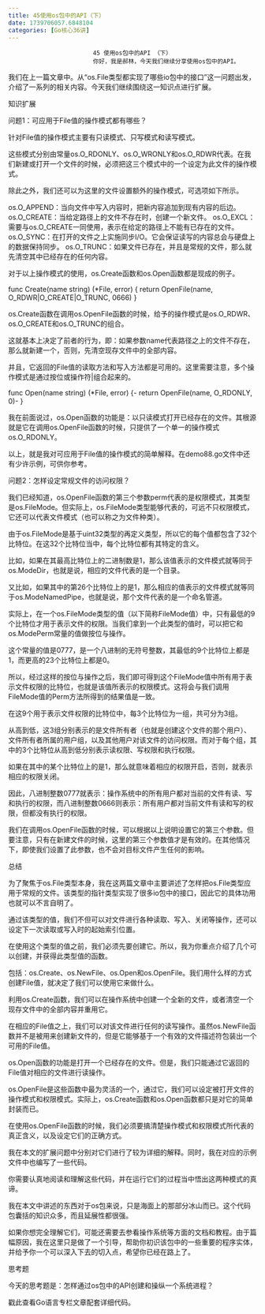 ```yaml
---
title: 45使用os包中的API（下）
date: 1739706057.6848104
categories: [Go核心36讲]
---
```

                            45 使用os包中的API （下）
                            你好，我是郝林，今天我们继续分享使用os包中的API。

我们在上一篇文章中。从“os.File类型都实现了哪些io包中的接口”这一问题出发，介绍了一系列的相关内容。今天我们继续围绕这一知识点进行扩展。

知识扩展

问题1：可应用于File值的操作模式都有哪些？

针对File值的操作模式主要有只读模式、只写模式和读写模式。

这些模式分别由常量os.O_RDONLY、os.O_WRONLY和os.O_RDWR代表。在我们新建或打开一个文件的时候，必须把这三个模式中的一个设定为此文件的操作模式。

除此之外，我们还可以为这里的文件设置额外的操作模式，可选项如下所示。


os.O_APPEND：当向文件中写入内容时，把新内容追加到现有内容的后边。
os.O_CREATE：当给定路径上的文件不存在时，创建一个新文件。
os.O_EXCL：需要与os.O_CREATE一同使用，表示在给定的路径上不能有已存在的文件。
os.O_SYNC：在打开的文件之上实施同步I/O。它会保证读写的内容总会与硬盘上的数据保持同步。
os.O_TRUNC：如果文件已存在，并且是常规的文件，那么就先清空其中已经存在的任何内容。


对于以上操作模式的使用，os.Create函数和os.Open函数都是现成的例子。

func Create(name string) (*File, error) {
 return OpenFile(name, O_RDWR|O_CREATE|O_TRUNC, 0666)
}


os.Create函数在调用os.OpenFile函数的时候，给予的操作模式是os.O_RDWR、os.O_CREATE和os.O_TRUNC的组合。

这就基本上决定了前者的行为，即：如果参数name代表路径之上的文件不存在，那么就新建一个，否则，先清空现存文件中的全部内容。

并且，它返回的File值的读取方法和写入方法都是可用的。这里需要注意，多个操作模式是通过按位或操作符|组合起来的。

func Open(name string) (*File, error) {-
return OpenFile(name, O_RDONLY, 0)-
}

我在前面说过，os.Open函数的功能是：以只读模式打开已经存在的文件。其根源就是它在调用os.OpenFile函数的时候，只提供了一个单一的操作模式os.O_RDONLY。

以上，就是我对可应用于File值的操作模式的简单解释。在demo88.go文件中还有少许示例，可供你参考。

问题2：怎样设定常规文件的访问权限？

我们已经知道，os.OpenFile函数的第三个参数perm代表的是权限模式，其类型是os.FileMode。但实际上，os.FileMode类型能够代表的，可远不只权限模式，它还可以代表文件模式（也可以称之为文件种类）。

由于os.FileMode是基于uint32类型的再定义类型，所以它的每个值都包含了32个比特位。在这32个比特位当中，每个比特位都有其特定的含义。

比如，如果在其最高比特位上的二进制数是1，那么该值表示的文件模式就等同于os.ModeDir，也就是说，相应的文件代表的是一个目录。

又比如，如果其中的第26个比特位上的是1，那么相应的值表示的文件模式就等同于os.ModeNamedPipe，也就是说，那个文件代表的是一个命名管道。

实际上，在一个os.FileMode类型的值（以下简称FileMode值）中，只有最低的9个比特位才用于表示文件的权限。当我们拿到一个此类型的值时，可以把它和os.ModePerm常量的值做按位与操作。

这个常量的值是0777，是一个八进制的无符号整数，其最低的9个比特位上都是1，而更高的23个比特位上都是0。

所以，经过这样的按位与操作之后，我们即可得到这个FileMode值中所有用于表示文件权限的比特位，也就是该值所表示的权限模式。这将会与我们调用FileMode值的Perm方法所得到的结果值是一致。

在这9个用于表示文件权限的比特位中，每3个比特位为一组，共可分为3组。

从高到低，这3组分别表示的是文件所有者（也就是创建这个文件的那个用户）、文件所有者所属的用户组，以及其他用户对该文件的访问权限。而对于每个组，其中的3个比特位从高到低分别表示读权限、写权限和执行权限。

如果在其中的某个比特位上的是1，那么就意味着相应的权限开启，否则，就表示相应的权限关闭。

因此，八进制整数0777就表示：操作系统中的所有用户都对当前的文件有读、写和执行的权限，而八进制整数0666则表示：所有用户都对当前文件有读和写的权限，但都没有执行的权限。

我们在调用os.OpenFile函数的时候，可以根据以上说明设置它的第三个参数。但要注意，只有在新建文件的时候，这里的第三个参数值才是有效的。在其他情况下，即使我们设置了此参数，也不会对目标文件产生任何的影响。

总结

为了聚焦于os.File类型本身，我在这两篇文章中主要讲述了怎样把os.File类型应用于常规的文件。该类型的指针类型实现了很多io包中的接口，因此它的具体功用也就可以不言自明了。

通过该类型的值，我们不但可以对文件进行各种读取、写入、关闭等操作，还可以设定下一次读取或写入时的起始索引位置。

在使用这个类型的值之前，我们必须先要创建它。所以，我为你重点介绍了几个可以创建，并获得此类型值的函数。

包括：os.Create、os.NewFile、os.Open和os.OpenFile。我们用什么样的方式创建File值，就决定了我们可以使用它来做什么。

利用os.Create函数，我们可以在操作系统中创建一个全新的文件，或者清空一个现存文件中的全部内容并重用它。

在相应的File值之上，我们可以对该文件进行任何的读写操作。虽然os.NewFile函数并不是被用来创建新文件的，但是它能够基于一个有效的文件描述符包装出一个可用的File值。

os.Open函数的功能是打开一个已经存在的文件。但是，我们只能通过它返回的File值对相应的文件进行读操作。

os.OpenFile是这些函数中最为灵活的一个，通过它，我们可以设定被打开文件的操作模式和权限模式。实际上，os.Create函数和os.Open函数都只是对它的简单封装而已。

在使用os.OpenFile函数的时候，我们必须要搞清楚操作模式和权限模式所代表的真正含义，以及设定它们的正确方式。

我在本文的扩展问题中分别对它们进行了较为详细的解释。同时，我在对应的示例文件中也编写了一些代码。

你需要认真地阅读和理解这些代码，并在运行它们的过程当中悟出这两种模式的真谛。

我在本文中讲述的东西对于os包来说，只是海面上的那部分冰山而已。这个代码包囊括的知识众多，而且延展性都很强。

如果你想完全理解它们，可能还需要去参看操作系统等方面的文档和教程。由于篇幅原因，我在这里只是做了一个引导，帮助你初识该包中的一些重要的程序实体，并给予你一个可以深入下去的切入点，希望你已经在路上了。

思考题

今天的思考题是：怎样通过os包中的API创建和操纵一个系统进程？

戳此查看Go语言专栏文章配套详细代码。

                        
                        
                            